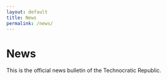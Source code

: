 ```yaml
---
layout: default
title: News
permalink: /news/
---
```

# News

This is the official news bulletin of the Technocratic Republic.
